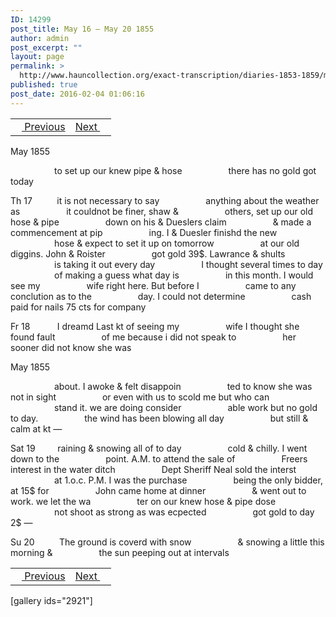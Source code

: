 ```yaml
---
ID: 14299
post_title: May 16 – May 20 1855
author: admin
post_excerpt: ""
layout: page
permalink: >
  http://www.hauncollection.org/exact-transcription/diaries-1853-1859/may-16-may-20-1855/
published: true
post_date: 2016-02-04 01:06:16
---
```

<table style="width: 100%;" align="center">
<tbody>
<tr>
<td><a href="http://www.hauncollection.org/version-2/diaries-1853-1859/may-12-may-16-1855/"><img src="https://lh3.googleusercontent.com/-EFJpxxNiPNw/VqgtWBCZrMI/AAAAAAAAAFU/WfY4lPFWWkg/s800-Ic42/Soeb-Plain-Arrows-8-10px.png" alt="" width="10" height="10" /> Previous</a></td>
<td style="text-align: right;"><a href="http://www.hauncollection.org/version-2/diaries-1853-1859/may-20-may-23-1855/">Next <img src="https://lh3.googleusercontent.com/-67k0cYlpXHw/VqgtWKz1MXI/AAAAAAAAAFU/k9PW_Piyurk/s800-Ic42/Soeb-Plain-Arrows-5-10px.png" alt="" width="10" height="10" /></a></td>
</tr>
</tbody>
</table>
May 1855

<span style="margin-left: 70px;">to set up our knew pipe &amp; hose
<span style="margin-left: 70px;">there has no gold got today</span></span>

Th 17          it is not necessary to say
<span style="margin-left: 70px;">anything about the weather as
<span style="margin-left: 70px;">it couldnot be finer, shaw &amp;
<span style="margin-left: 70px;">others, set up our old hose &amp; pipe
<span style="margin-left: 70px;">down on his &amp; Dueslers claim
<span style="margin-left: 70px;">&amp; made a commencement at pip
<span style="margin-left: 70px;">ing. I &amp; Duesler finishd the new
<span style="margin-left: 70px;">hose &amp; expect to set it up on tomorrow
<span style="margin-left: 70px;">at our old diggins. John &amp; Roister
<span style="margin-left: 70px;">got gold 39$. Lawrance &amp; shults
<span style="margin-left: 70px;">is taking it out every day
<span style="margin-left: 70px;">I thought several times to day
<span style="margin-left: 70px;">of making a guess what day is
<span style="margin-left: 70px;">in this month. I would see my
<span style="margin-left: 70px;">wife right here. But before I
<span style="margin-left: 70px;">came to any conclution as to the
<span style="margin-left: 70px;">day. I could not determine
<span style="margin-left: 70px;">cash paid for nails 75 cts for company</span></span></span></span></span></span></span></span></span></span></span></span></span></span></span></span></span>

Fr 18           I dreamd Last kt of seeing my
<span style="margin-left: 70px;">wife I thought she found fault
<span style="margin-left: 70px;">of me because i did not speak to
<span style="margin-left: 70px;">her sooner did not know she was</span></span></span>

May 1855

<span style="margin-left: 70px;">about. I awoke &amp; felt disappoin
<span style="margin-left: 70px;">ted to know she was not in sight
<span style="margin-left: 70px;">or even with us to scold me but who can
<span style="margin-left: 70px;">stand it. we are doing consider
<span style="margin-left: 70px;">able work but no gold to day.
<span style="margin-left: 70px;">the wind has been blowing all day
<span style="margin-left: 70px;">but still &amp; calm at kt —</span></span></span></span></span></span></span>

Sat 19         raining &amp; snowing all of to day
<span style="margin-left: 70px;">cold &amp; chilly. I went down to the
<span style="margin-left: 70px;">point. A.M. to attend the sale of
<span style="margin-left: 70px;">Freers interest in the water ditch
<span style="margin-left: 70px;">Dept Sheriff Neal sold the interst
<span style="margin-left: 70px;">at 1.o.c. P.M. I was the purchase
<span style="margin-left: 70px;">being the only bidder, at 15$ for
<span style="margin-left: 70px;">John came home at dinner
<span style="margin-left: 70px;">&amp; went out to work. we let the wa
<span style="margin-left: 70px;">ter on our knew hose &amp; pipe dose
<span style="margin-left: 70px;">not shoot as strong as was ecpected
<span style="margin-left: 70px;">got gold to day 2$ —</span></span></span></span></span></span></span></span></span></span></span>

Su 20          The ground is coverd with snow
<span style="margin-left: 70px;">&amp; snowing a little this morning &amp;
<span style="margin-left: 70px;">the sun peeping out at intervals</span></span>
<table style="width: 100%;" align="center">
<tbody>
<tr>
<td><a href="http://www.hauncollection.org/version-2/diaries-1853-1859/may-12-may-16-1855/"><img src="https://lh3.googleusercontent.com/-EFJpxxNiPNw/VqgtWBCZrMI/AAAAAAAAAFU/WfY4lPFWWkg/s800-Ic42/Soeb-Plain-Arrows-8-10px.png" alt="" width="10" height="10" /> Previous</a></td>
<td style="text-align: right;"><a href="http://www.hauncollection.org/version-2/diaries-1853-1859/may-20-may-23-1855/">Next <img src="https://lh3.googleusercontent.com/-67k0cYlpXHw/VqgtWKz1MXI/AAAAAAAAAFU/k9PW_Piyurk/s800-Ic42/Soeb-Plain-Arrows-5-10px.png" alt="" width="10" height="10" /></a></td>
</tr>
</tbody>
</table>
[gallery ids="2921"]
